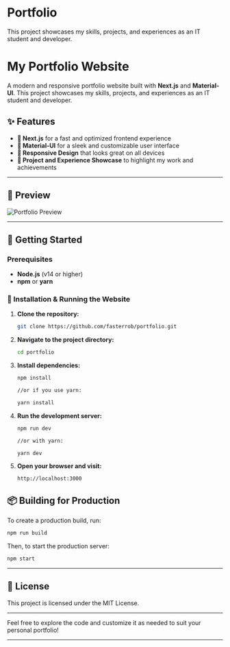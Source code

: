 # Portfolio
This project showcases my skills, projects, and experiences as an IT student and developer.

# My Portfolio Website

A modern and responsive portfolio website built with **Next.js** and **Material-UI**. This project showcases my skills, projects, and experiences as an IT student and developer.

## ✨ Features
- **🚀 Next.js** for a fast and optimized frontend experience
- **🎨 Material-UI** for a sleek and customizable user interface
- **📱 Responsive Design** that looks great on all devices
- **💼 Project and Experience Showcase** to highlight my work and achievements

---

## 📸 Preview
![Portfolio Preview](link-to-your-preview-image)

---

## 🚀 Getting Started

### Prerequisites
- **Node.js** (v14 or higher)
- **npm** or **yarn**

### 🔧 Installation & Running the Website

1. **Clone the repository:**
   ```bash
   git clone https://github.com/fasterrob/portfolio.git
   ```
2. **Navigate to the project directory:**
   ```bash
   cd portfolio
   ```
3. **Install dependencies:**
   ```bash
   npm install

   //or if you use yarn:

   yarn install
   ```
4. **Run the development server:**
   ```bash
   npm run dev

   //or with yarn:

   yarn dev
   ```
5. **Open your browser and visit:**
   ```
   http://localhost:3000
   ```

## 📦 Building for Production
To create a production build, run:

   ```bash
   npm run build
   ```

Then, to start the production server:
   ```bash
   npm start
   ```

---

## 📄 License
This project is licensed under the MIT License.
    
---

Feel free to explore the code and customize it as needed to suit your personal portfolio!

---




